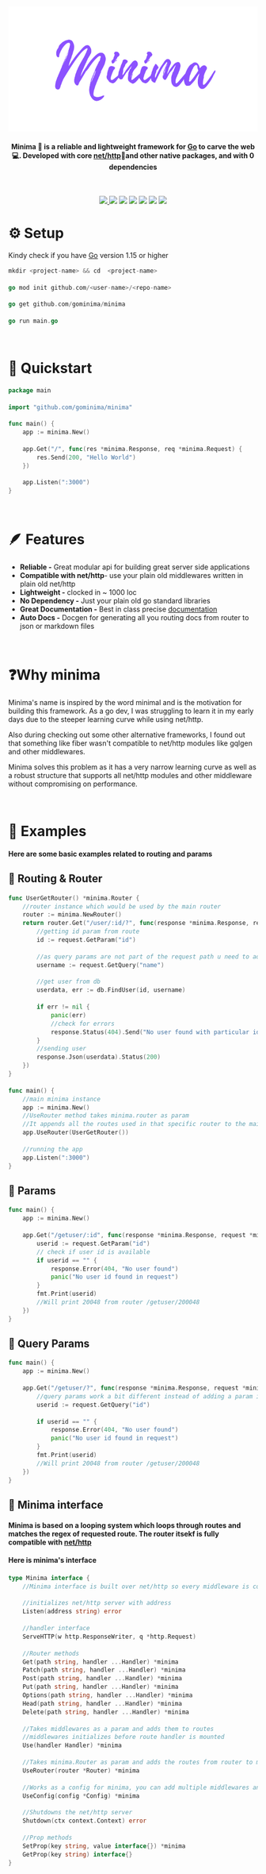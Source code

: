 <p align="center">
  <a href="https://gominima.org">
  <img alt="Fiber" src="./assets/logo.png">
</a>
</p>

<h4 align="center">
Minima 🦄 is a reliable and lightweight framework for <a href="https://www.golang.org" target="_blank">Go</a> to carve the web 💻. Developed with core <a href="https://pkg.go.dev/net/http" target="_blank">net/http</a>🔌and other native packages, and with 0 dependencies
</h4>

<br>
<p align="center">
<a href="https://goreportcard.com/badge/github.com/gominima/minima"> <img src="https://goreportcard.com/badge/github.com/gominima/minima"> </a>
<a href="https://img.shields.io/github/go-mod/go-version/gominima/minima"> <img src="https://img.shields.io/github/go-mod/go-version/gominima/minima"></a>
<a href="https://img.shields.io/badge/contributions-welcome-brightgreen.svg?style=flat"> <img src="https://img.shields.io/badge/contributions-welcome-brightgreen.svg?style=flat"></a>
<a href="https://discord.gg/gRyCr5APmg"> <img src="https://img.shields.io/discord/916969864512548904"></a>
<img src="https://img.shields.io/tokei/lines/github/gominima/minima">
<img src="https://img.shields.io/github/languages/code-size/gominima/minima">
<a href="https://gominima.org"> 
<img src="https://img.shields.io/badge/Minima-Docs-blue"></a>
</p>


<h1>⚙️ Setup</h1>
<p>Kindy check if you have <a href="https://go.dev/">Go</a> version 1.15 or higher</p>



```go
mkdir <project-name> && cd  <project-name>

go mod init github.com/<user-name>/<repo-name>

go get github.com/gominima/minima

go run main.go
```
<br>

<h1>🦄 Quickstart </h1>

```go
package main

import "github.com/gominima/minima"

func main() {
	app := minima.New()

	app.Get("/", func(res *minima.Response, req *minima.Request) {
		res.Send(200, "Hello World")
	})

	app.Listen(":3000")
}

```
<br>
<h1>🪶 Features</h1>
<ul>
<li><b>Reliable -</b> Great modular api for building great server side applications</li>
<li><b>Compatible with net/http</b>- use your plain old middlewares written in plain old net/http</li>
<li><b>Lightweight -</b> clocked in ~ 1000 loc</li>
<li><b>No Dependency -</b> Just your plain old go standard libraries</li>
<li><b>Great Documentation -</b> Best in class precise <a href="https://gominima.org/">documentation</a></li>
<li><b>Auto Docs -</b> Docgen for generating all you routing docs from router to json or markdown files</li>
</ul>

<br>

<h1>❓Why minima </h1>

<p>
Minima's name is inspired by the word minimal and is the motivation for building this framework. As a go dev, I was struggling to learn it in my early days due to the steeper learning curve while using net/http.
</p>

<p>Also during checking out some other alternative frameworks, I found out that something like fiber wasn't compatible to net/http modules like gqlgen and other middlewares.</p>

<p>Minima solves this problem as it has a very narrow learning curve as well as a robust structure that supports all net/http modules and other middleware without compromising on performance.</p>
<br>
<h1>🍵 Examples</h1>

<h4>Here are some basic examples related to routing and params</h4>

<h2>📑 Routing & Router</h2>

```go
func UserGetRouter() *minima.Router {
	//router instance which would be used by the main router
	router := minima.NewRouter()
	return router.Get("/user/:id/?", func(response *minima.Response, request *minima.Request) {
		//getting id param from route
		id := request.GetParam("id")

		//as query params are not part of the request path u need to add a ? to initialize them
		username := request.GetQuery("name")

		//get user from db
		userdata, err := db.FindUser(id, username)

		if err != nil {
			panic(err)
			//check for errors
			response.Status(404).Send("No user found with particular id")
		}
		//sending user
		response.Json(userdata).Status(200)
	})
}

func main() {
	//main minima instance
	app := minima.New()
	//UseRouter method takes minima.router as param
	//It appends all the routes used in that specific router to the main instance
	app.UseRouter(UserGetRouter())

	//running the app
	app.Listen(":3000")
}
```

<h2>📑 Params</h2>

```go
func main() {
	app := minima.New()

	app.Get("/getuser/:id", func(response *minima.Response, request *minima.Request) {
		userid := request.GetParam("id")
		// check if user id is available
		if userid == "" {
			response.Error(404, "No user found")
			panic("No user id found in request")
		}
		fmt.Print(userid)
		//Will print 20048 from router /getuser/200048
	})
}
```

<h2>📑 Query Params</h2>

```go
func main() {
	app := minima.New()

	app.Get("/getuser/?", func(response *minima.Response, request *minima.Request) {
		//query params work a bit different instead of adding a param in route ur u just need to add a ? and fetch the param
		userid := request.GetQuery("id")
		
		if userid == "" {
			response.Error(404, "No user found")
			panic("No user id found in request")
		}
		fmt.Print(userid)
		//Will print 20048 from router /getuser/200048
	})
}
```
<h2>📑 Minima interface</h2>

<h4>Minima is based on a looping system which loops through routes and matches the regex of requested route. The router itsekf is fully compatible with <a href="https://pkg.go.dev/net/http" target="_blank">net/http</a></h4>

<h4>Here is minima's interface</h4>

```go
type Minima interface {
	//Minima interface is built over net/http so every middleware is compatible with it

	//initializes net/http server with address
	Listen(address string) error

	//handler interface
	ServeHTTP(w http.ResponseWriter, q *http.Request)

	//Router methods
	Get(path string, handler ...Handler) *minima
	Patch(path string, handler ...Handler) *minima
	Post(path string, handler ...Handler) *minima
	Put(path string, handler ...Handler) *minima
	Options(path string, handler ...Handler) *minima
	Head(path string, handler ...Handler) *minima
	Delete(path string, handler ...Handler) *minima

	//Takes middlewares as a param and adds them to routes
	//middlewares initializes before route handler is mounted
	Use(handler Handler) *minima

	//Takes minima.Router as param and adds the routes from router to main instance
	UseRouter(router *Router) *minima

	//Works as a config for minima, you can add multiple middlewares and routers at once
	UseConfig(config *Config) *minima

	//Shutdowns the net/http server
	Shutdown(ctx context.Context) error

	//Prop methods
	SetProp(key string, value interface{}) *minima
	GetProp(key string) interface{}
}
```